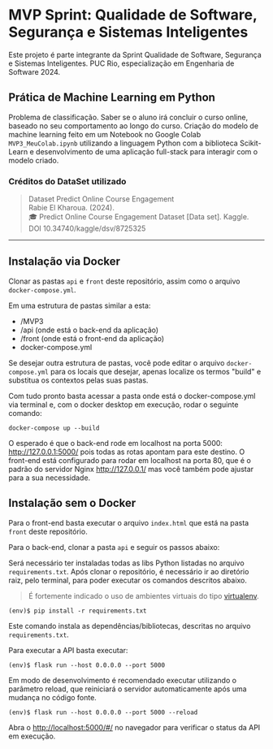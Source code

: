 # MVP Sprint: Qualidade de Software, Segurança e Sistemas Inteligentes

Este projeto é parte integrante da Sprint Qualidade de Software, Segurança e Sistemas Inteligentes. PUC Rio, especialização em Engenharia de Software 2024.

## Prática de Machine Learning em Python

Problema de classificação. Saber se o aluno irá concluir o curso online, baseado no seu comportamento ao longo do curso. Criação do modelo de machine learning feito em um Notebook no Google Colab `MVP3_MeuColab.ipynb` utilizando a linguagem Python com a biblioteca Scikit-Learn e desenvolvimento de uma aplicação full-stack para interagir com o modelo criado.

### Créditos do DataSet utilizado

> Dataset Predict Online Course Engagement  
> Rabie El Kharoua. (2024).  
> 🎓 Predict Online Course Engagement Dataset [Data set]. Kaggle.  
> DOI 10.34740/kaggle/dsv/8725325  

---
## Instalação via Docker

Clonar as pastas `api` e `front` deste repositório, assim como o arquivo `docker-compose.yml`.

Em uma estrutura de pastas similar a esta: 

- /MVP3
- /api (onde está o back-end da aplicação)
- /front (onde está o front-end da aplicação)
- docker-compose.yml 

Se desejar outra estrutura de pastas, você pode editar o arquivo `docker-compose.yml` para os locais que desejar, apenas localize os termos "build" e substitua os contextos pelas suas pastas.

Com tudo pronto basta acessar a pasta onde está o docker-compose.yml via terminal e, com o docker desktop em execução, rodar o seguinte comando:

`docker-compose up --build`

O esperado é que o back-end rode em localhost na porta 5000: http://127.0.0.1:5000/ pois todas as rotas apontam para este destino. O front-end está configurado para rodar em localhost na porta 80, que é o padrão do servidor Nginx http://127.0.0.1/ mas você também pode ajustar para a sua necessidade.

## Instalação sem o Docker

Para o front-end basta executar o arquivo `index.html` que está na pasta `front` deste repositório.

Para o back-end, clonar a pasta `api` e seguir os passos abaixo:

Será necessário ter instaladas todas as libs Python listadas no arquivo `requirements.txt`.
Após clonar o repositório, é necessário ir ao diretório raiz, pelo terminal, para poder executar os comandos descritos abaixo.

> É fortemente indicado o uso de ambientes virtuais do tipo [virtualenv](https://virtualenv.pypa.io/en/latest/installation.html).

```
(env)$ pip install -r requirements.txt
```

Este comando instala as dependências/bibliotecas, descritas no arquivo `requirements.txt`.

Para executar a API  basta executar:

```
(env)$ flask run --host 0.0.0.0 --port 5000
```

Em modo de desenvolvimento é recomendado executar utilizando o parâmetro reload, que reiniciará o servidor
automaticamente após uma mudança no código fonte. 

```
(env)$ flask run --host 0.0.0.0 --port 5000 --reload
```

Abra o [http://localhost:5000/#/](http://localhost:5000/#/) no navegador para verificar o status da API em execução.

